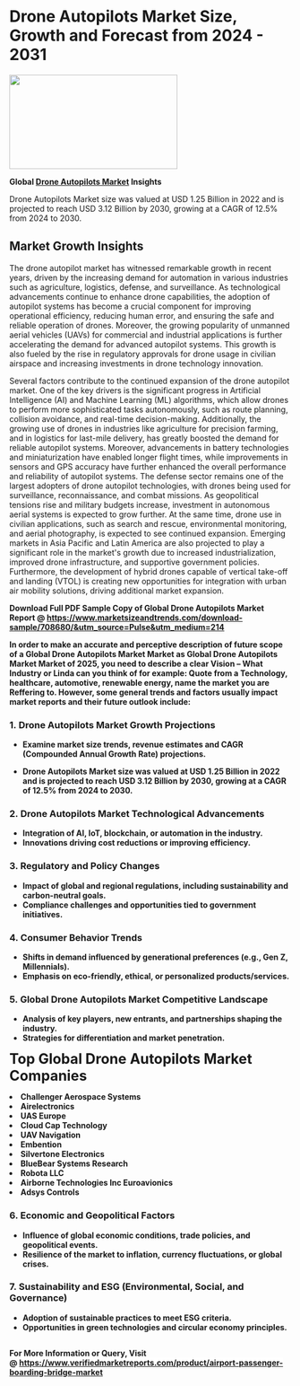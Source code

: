 <H1>Drone Autopilots Market Size, Growth and Forecast from 2024 - 2031</H1><img class="aligncenter size-medium wp-image-584254" src="https://thirdeyenews.in/wp-content/uploads/2024/09/Global-Market-Research-300x168.jpeg" alt="" width="300" height="168" /><p><strong>Global&nbsp;<a href="https://www.marketsizeandtrends.com/download-sample/708680/&amp;utm_source=Pulse&amp;utm_medium=214">Drone Autopilots Market</a> Insights</strong></p><p>Drone Autopilots Market size was valued at USD 1.25 Billion in 2022 and is projected to reach USD 3.12 Billion by 2030, growing at a CAGR of 12.5% from 2024 to 2030.</p><p><h2>Market Growth Insights</h2> <p>The drone autopilot market has witnessed remarkable growth in recent years, driven by the increasing demand for automation in various industries such as agriculture, logistics, defense, and surveillance. As technological advancements continue to enhance drone capabilities, the adoption of autopilot systems has become a crucial component for improving operational efficiency, reducing human error, and ensuring the safe and reliable operation of drones. Moreover, the growing popularity of unmanned aerial vehicles (UAVs) for commercial and industrial applications is further accelerating the demand for advanced autopilot systems. This growth is also fueled by the rise in regulatory approvals for drone usage in civilian airspace and increasing investments in drone technology innovation.</p> <p><strong></strong></p> <p>Several factors contribute to the continued expansion of the drone autopilot market. One of the key drivers is the significant progress in Artificial Intelligence (AI) and Machine Learning (ML) algorithms, which allow drones to perform more sophisticated tasks autonomously, such as route planning, collision avoidance, and real-time decision-making. Additionally, the growing use of drones in industries like agriculture for precision farming, and in logistics for last-mile delivery, has greatly boosted the demand for reliable autopilot systems. Moreover, advancements in battery technologies and miniaturization have enabled longer flight times, while improvements in sensors and GPS accuracy have further enhanced the overall performance and reliability of autopilot systems. The defense sector remains one of the largest adopters of drone autopilot technologies, with drones being used for surveillance, reconnaissance, and combat missions. As geopolitical tensions rise and military budgets increase, investment in autonomous aerial systems is expected to grow further. At the same time, drone use in civilian applications, such as search and rescue, environmental monitoring, and aerial photography, is expected to see continued expansion. Emerging markets in Asia Pacific and Latin America are also projected to play a significant role in the market's growth due to increased industrialization, improved drone infrastructure, and supportive government policies. Furthermore, the development of hybrid drones capable of vertical take-off and landing (VTOL) is creating new opportunities for integration with urban air mobility solutions, driving additional market expansion. <p><strong></p><p><span class=""><strong>Download Full PDF Sample Copy of Global Drone Autopilots Market Report</strong> @ <a href="https://www.marketsizeandtrends.com/download-sample/708680/&amp;utm_source=Pulse&amp;utm_medium=214" target="_blank">https://www.marketsizeandtrends.com/download-sample/708680/&amp;utm_source=Pulse&amp;utm_medium=214</a></span></p><p>In order to make an accurate and perceptive description of future scope of a Global&nbsp;Drone Autopilots Market Market as Global&nbsp;Drone Autopilots Market Market of 2025, you need to describe a clear Vision &ndash; What Industry or Linda can you think of for example: Quote from a Technology, healthcare, automotive, renewable energy, name the market you are Reffering to. However, some general trends and factors usually impact market reports and their future outlook include:</p><h3>1.&nbsp;<strong>Drone Autopilots Market Growth Projections</strong></h3><ul><li>Examine market size trends, revenue estimates and CAGR (Compounded Annual Growth Rate) projections.</li><li><p>Drone Autopilots Market size was valued at USD 1.25 Billion in 2022 and is projected to reach USD 3.12 Billion by 2030, growing at a CAGR of 12.5% from 2024 to 2030.</p></li></ul><h3>2.&nbsp;<strong>Drone Autopilots Market Technological Advancements</strong></h3><ul><li>Integration of AI, IoT, blockchain, or automation in the industry.</li><li>Innovations driving cost reductions or improving efficiency.</li></ul><h3>3.&nbsp;<strong>Regulatory and Policy Changes</strong></h3><ul><li>Impact of global and regional regulations, including sustainability and carbon-neutral goals.</li><li>Compliance challenges and opportunities tied to government initiatives.</li></ul><h3>4.&nbsp;<strong>Consumer Behavior Trends</strong></h3><ul><li>Shifts in demand influenced by generational preferences (e.g., Gen Z, Millennials).</li><li>Emphasis on eco-friendly, ethical, or personalized products/services.</li></ul><h3>5.&nbsp;<strong>Global Drone Autopilots Market Competitive Landscape</strong></h3><ul><li>Analysis of key players, new entrants, and partnerships shaping the industry.</li><li>Strategies for differentiation and market penetration.</li></ul><p data-pm-slice="1 1 []"><span style="color: inherit; font-family: inherit; font-size: 25px;">Top Global Drone Autopilots Market Companies</span></p><div class="" data-test-id=""><p><li>Challenger Aerospace Systems</li><li> Airelectronics</li><li> UAS Europe</li><li> Cloud Cap Technology</li><li> UAV Navigation</li><li> Embention</li><li> Silvertone Electronics</li><li> BlueBear Systems Research</li><li> Robota LLC</li><li> Airborne Technologies Inc Euroavionics</li><li> Adsys Controls</li></p></div><h3>6.&nbsp;<strong>Economic and Geopolitical Factors</strong></h3><ul><li>Influence of global economic conditions, trade policies, and geopolitical events.</li><li>Resilience of the market to inflation, currency fluctuations, or global crises.</li></ul><h3>7.&nbsp;<strong>Sustainability and ESG (Environmental, Social, and Governance)</strong></h3><ul><li>Adoption of sustainable practices to meet ESG criteria.</li><li>Opportunities in green technologies and circular economy principles.</li></ul><h2><strong style="font-size: 14px;">For More Information or Query, Visit @&nbsp;</strong><a style="background-color: #ffffff; font-size: 14px;" href="https://www.marketsizeandtrends.com/report/drone-autopilots-market/" target="_blank">https://www.verifiedmarketreports.com/product/airport-passenger-boarding-bridge-market</a></h2>
